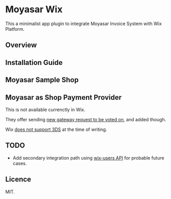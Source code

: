 # Moyasar Wix

This a minimalist app plugin to integrate Moyasar Invoice System with Wix Platform.


## Overview



## Installation Guide



## Moyasar Sample Shop


## Moyasar as Shop Payment Provider

This is not available currenctly in Wix.

They offer sending [new gateway request to be voted on](https://abarrak.wixsite.com/moyasar-dev-store/sample-invoice), and added though.

Wix [does not support 3DS](https://support.wix.com/en/article/request-implementing-3d-secure-payments) at the time of writing.

## TODO

- Add secondary integration path using [wix-users API](https://www.wix.com/code/reference/wix-users.html) for probable future cases.


## Licence
MIT.
